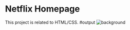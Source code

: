 # Netflix Homepage
This project is related to HTML/CSS.
#output
![background](https://github.com/khushiSingh75/BharatIntern/assets/172305452/e26a6372-5577-4090-9eaf-22e6e52ababb)



